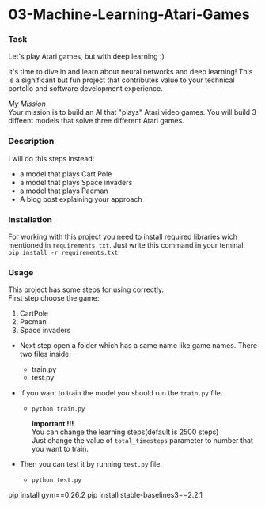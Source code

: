 # 03-Machine-Learning-Atari-Games

### Task
<p>Let's play Atari games, but with deep learning :)</p>
<p>It's time to dive in and learn about neural networks and deep learning! This is a significant but fun project that contributes value to your technical portolio and software development experience.</p>
<p><em>My Mission</em> 
<br>
Your mission is to build an AI that "plays" Atari video games. You will build 3 diffeent models that solve three different Atari games.</p>

### Description
I will do this steps instead:
<ul>
<li>a model that plays Cart Pole</li>
<li>a model that plays Space invaders</li>
<li>a model that plays Pacman</li>
<li>A blog post explaining your approach</li>
</ul>

### Installation
For working with this project you need to install required libraries wich mentioned in `requirements.txt`. Just write this command in your teminal:
```pip install -r requirements.txt```

### Usage
This project has some steps for using correctly. \
First step choose the game:
1. CartPole
2. Pacman
3. Space invaders

- Next step open a folder which has a same name like game names.
There two files inside:
  - train.py
  - test.py

- If you want to train the model you should run the `train.py` file.

  - ```python train.py```

    **Important !!!** \
    You can change the learning steps(default is 2500 steps) \
    Just change the value of `total_timesteps` parameter to number that you want to train. 


-  Then you can test it by running `test.py` file.
    - ```python test.py```

pip install gym==0.26.2 
pip install stable-baselines3==2.2.1